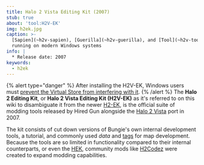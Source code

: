 ```yaml
---
title: Halo 2 Vista Editing Kit (2007)
stub: true
about: 'tool:H2V-EK'
img: h2ek.jpg
caption: >-
  [Sapien](~h2v-sapien), [Guerilla](~h2v-guerilla), and [Tool](~h2v-tool)
  running on modern Windows systems
info: |
  * Release date: 2007
keywords:
  - h2ek
---
```

{% alert type="danger" %}
After installing the H2V-EK, Windows users must [prevent the Virtual Store from interfering with it](~tips#windows-virtual-store).
{% /alert %}
The **Halo 2 Editing Kit**, or **Halo 2 Vista Editing Kit (H2V-EK)** as it's referred to on this wiki to disambiguate it from the newer [H2-EK](~h2-ek), is the official suite of modding tools released by Hired Gun alongside the [Halo 2 Vista](~h2) port in 2007.

The kit consists of cut down versions of Bungie's own internal development tools, a tutorial, and commonly used _data_ and [tags](~) for map development. Because the tools are so limited in functionality compared to their internal counterparts, or even the [HEK](~custom-edition#halo-editing-kit), community mods like [H2Codez](https://github.com/Project-Cartographer/H2Codez) were created to expand modding capabilities.
